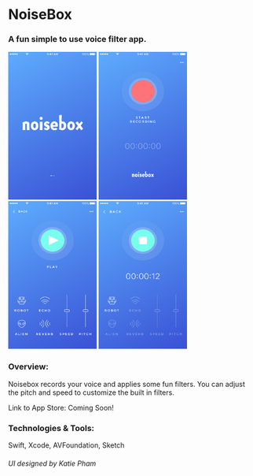 # NoiseBox

### A fun simple to use voice filter app. 

<img src="https://github.com/dschrijn/NoiseBox/blob/master/NoiseBox/Images/01%20-%20Loading.png" width="180" height="300"> <img src="https://github.com/dschrijn/NoiseBox/blob/master/NoiseBox/Images/02%20-%20Recording.png" width="180" height="300"> <img src="https://github.com/dschrijn/NoiseBox/blob/master/NoiseBox/Images/03%20-%20Effects.png" width="180" height="300"> <img src="https://github.com/dschrijn/NoiseBox/blob/master/NoiseBox/Images/04%20-%20Effects%20Selected.png" width="180" height="300">

### Overview:

Noisebox records your voice and applies some fun filters. You can adjust the pitch and speed to customize the built in filters. 

Link to App Store: Coming Soon!

### Technologies & Tools:

Swift, Xcode, AVFoundation, Sketch

###### *UI designed by Katie Pham*
